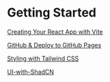 # Getting Started

[Creating Your React App with Vite](1-Creating-Your-React-App-with-Vite.md)

[GitHub & Deploy to GitHub Pages](2-GitHub-and-Deploy-to-GitHub-Pages.md)

[Styling with Tailwind CSS](3-Styling-with-Tailwind-CSS.md)

[UI-with-ShadCN](4-UI-with-ShadCN.md)
